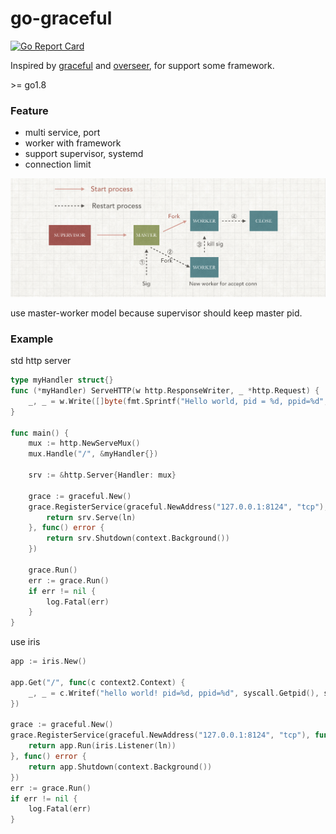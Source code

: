 # go-graceful

[![Go Report Card](https://goreportcard.com/badge/github.com/rrylee/go-graceful)](https://goreportcard.com/report/github.com/rrylee/go-graceful)

Inspired by [graceful](https://github.com/kuangchanglang/graceful) and [overseer](https://github.com/jpillora/overseer), for support some framework.

\>= go1.8

### Feature

* multi service, port
* worker with framework
* support supervisor, systemd
* connection limit

![](./image/process.png)

use master-worker model because supervisor should keep master pid.

### Example

std http server
```go
type myHandler struct{}
func (*myHandler) ServeHTTP(w http.ResponseWriter, _ *http.Request) {
	_, _ = w.Write([]byte(fmt.Sprintf("Hello world, pid = %d, ppid=%d", syscall.Getpid(), syscall.Getppid())))
}

func main() {
	mux := http.NewServeMux()
	mux.Handle("/", &myHandler{})

	srv := &http.Server{Handler: mux}

	grace := graceful.New()
	grace.RegisterService(graceful.NewAddress("127.0.0.1:8124", "tcp"), func(ln net.Listener) error {
		return srv.Serve(ln)
	}, func() error {
		return srv.Shutdown(context.Background())
	})

	grace.Run()
	err := grace.Run()
	if err != nil {
		log.Fatal(err)
	}
}

```

use iris

```go
app := iris.New()

app.Get("/", func(c context2.Context) {
    _, _ = c.Writef("hello world! pid=%d, ppid=%d", syscall.Getpid(), syscall.Getppid())
})

grace := graceful.New()
grace.RegisterService(graceful.NewAddress("127.0.0.1:8124", "tcp"), func(ln net.Listener) error {
    return app.Run(iris.Listener(ln))
}, func() error {
    return app.Shutdown(context.Background())
})
err := grace.Run()
if err != nil {
    log.Fatal(err)
}
```
